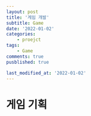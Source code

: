 ```yaml
---
layout: post
title: '게임 개발'
subtitle: Game
date: '2022-01-02'
categories:
    - proejct
tags:
    - Game
comments: true
pusblished: true

last_modified_at: '2022-01-02'
---
```


# 게임 기획
